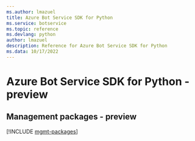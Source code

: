 ```yaml
---
ms.author: lmazuel
title: Azure Bot Service SDK for Python
ms.service: botservice
ms.topic: reference
ms.devlang: python
author: lmazuel
description: Reference for Azure Bot Service SDK for Python
ms.data: 10/17/2022
---
```

# Azure Bot Service SDK for Python - preview

## Management packages - preview
[!INCLUDE [mgmt-packages](bot-service-mgmt-index.md)]